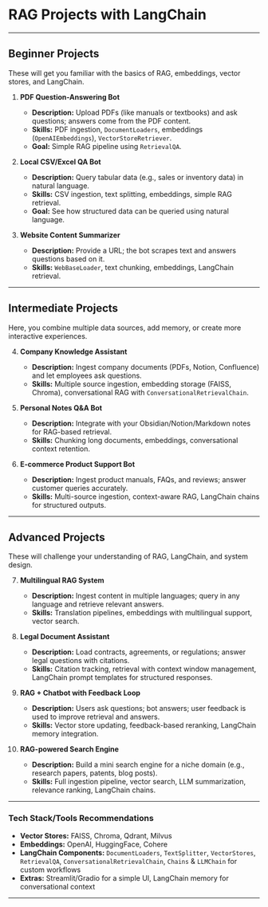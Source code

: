 # RAG Projects with LangChain

---

## **Beginner Projects**

These will get you familiar with the basics of RAG, embeddings, vector stores, and LangChain.

1. **PDF Question-Answering Bot**

   - **Description:** Upload PDFs (like manuals or textbooks) and ask questions; answers come from the PDF content.
   - **Skills:** PDF ingestion, `DocumentLoaders`, embeddings (`OpenAIEmbeddings`), `VectorStoreRetriever`.
   - **Goal:** Simple RAG pipeline using `RetrievalQA`.

2. **Local CSV/Excel QA Bot**

   - **Description:** Query tabular data (e.g., sales or inventory data) in natural language.
   - **Skills:** CSV ingestion, text splitting, embeddings, simple RAG retrieval.
   - **Goal:** See how structured data can be queried using natural language.

3. **Website Content Summarizer**

   - **Description:** Provide a URL; the bot scrapes text and answers questions based on it.
   - **Skills:** `WebBaseLoader`, text chunking, embeddings, LangChain retrieval.

---

## **Intermediate Projects**

Here, you combine multiple data sources, add memory, or create more interactive experiences.

4. **Company Knowledge Assistant**

   - **Description:** Ingest company documents (PDFs, Notion, Confluence) and let employees ask questions.
   - **Skills:** Multiple source ingestion, embedding storage (FAISS, Chroma), conversational RAG with `ConversationalRetrievalChain`.

5. **Personal Notes Q&A Bot**

   - **Description:** Integrate with your Obsidian/Notion/Markdown notes for RAG-based retrieval.
   - **Skills:** Chunking long documents, embeddings, conversational context retention.

6. **E-commerce Product Support Bot**

   - **Description:** Ingest product manuals, FAQs, and reviews; answer customer queries accurately.
   - **Skills:** Multi-source ingestion, context-aware RAG, LangChain chains for structured outputs.

---

## **Advanced Projects**

These will challenge your understanding of RAG, LangChain, and system design.

7. **Multilingual RAG System**

   - **Description:** Ingest content in multiple languages; query in any language and retrieve relevant answers.
   - **Skills:** Translation pipelines, embeddings with multilingual support, vector search.

8. **Legal Document Assistant**

   - **Description:** Load contracts, agreements, or regulations; answer legal questions with citations.
   - **Skills:** Citation tracking, retrieval with context window management, LangChain prompt templates for structured responses.

9. **RAG + Chatbot with Feedback Loop**

   - **Description:** Users ask questions; bot answers; user feedback is used to improve retrieval and answers.
   - **Skills:** Vector store updating, feedback-based reranking, LangChain memory integration.

10. **RAG-powered Search Engine**

    - **Description:** Build a mini search engine for a niche domain (e.g., research papers, patents, blog posts).
    - **Skills:** Full ingestion pipeline, vector search, LLM summarization, relevance ranking, LangChain chains.

---

### **Tech Stack/Tools Recommendations**

- **Vector Stores:** FAISS, Chroma, Qdrant, Milvus
- **Embeddings:** OpenAI, HuggingFace, Cohere
- **LangChain Components:** `DocumentLoaders`, `TextSplitter`, `VectorStores`, `RetrievalQA`, `ConversationalRetrievalChain`, `Chains` & `LLMChain` for custom workflows
- **Extras:** Streamlit/Gradio for a simple UI, LangChain memory for conversational context

---
